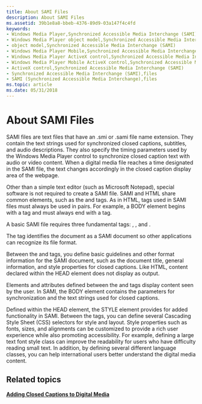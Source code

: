 ```yaml
---
title: About SAMI Files
description: About SAMI Files
ms.assetid: 39b1e8a8-bbeb-4376-89d9-03a147f4c4fd
keywords:
- Windows Media Player,Synchronized Accessible Media Interchange (SAMI)
- Windows Media Player object model,Synchronized Accessible Media Interchange (SAMI)
- object model,Synchronized Accessible Media Interchange (SAMI)
- Windows Media Player Mobile,Synchronized Accessible Media Interchange (SAMI)
- Windows Media Player ActiveX control,Synchronized Accessible Media Interchange (SAMI)
- Windows Media Player Mobile ActiveX control,Synchronized Accessible Media Interchange (SAMI)
- ActiveX control,Synchronized Accessible Media Interchange (SAMI)
- Synchronized Accessible Media Interchange (SAMI),files
- SAMI (Synchronized Accessible Media Interchange),files
ms.topic: article
ms.date: 05/31/2018
---
```


# About SAMI Files

SAMI files are text files that have an .smi or .sami file name extension. They contain the text strings used for synchronized closed captions, subtitles, and audio descriptions. They also specify the timing parameters used by the Windows Media Player control to synchronize closed caption text with audio or video content. When a digital media file reaches a time designated in the SAMI file, the text changes accordingly in the closed caption display area of the webpage.

Other than a simple text editor (such as Microsoft Notepad), special software is not required to create a SAMI file. SAMI and HTML share common elements, such as the <HEAD> and <BODY> tags. As in HTML, tags used in SAMI files must always be used in pairs. For example, a BODY element begins with a <BODY> tag and must always end with a </BODY> tag.

A basic SAMI file requires three fundamental tags: <SAMI>, <HEAD>, and <BODY>.

The <SAMI> tag identifies the document as a SAMI document so other applications can recognize its file format.

Between the <HEAD> and </HEAD> tags, you define basic guidelines and other format information for the SAMI document, such as the document title, general information, and style properties for closed captions. Like HTML, content declared within the HEAD element does not display as output.

Elements and attributes defined between the <BODY> and </BODY> tags display content seen by the user. In SAMI, the BODY element contains the parameters for synchronization and the text strings used for closed captions.

Defined within the HEAD element, the STYLE element provides for added functionality in SAMI. Between the <STYLE> and </STYLE> tags, you can define several Cascading Style Sheet (CSS) selectors for style and layout. Style properties such as fonts, sizes, and alignments can be customized to provide a rich user experience while also promoting accessibility. For example, defining a large text font style class can improve the readability for users who have difficulty reading small text. In addition, by defining several different language classes, you can help international users better understand the digital media content.

## Related topics

<dl> <dt>

[**Adding Closed Captions to Digital Media**](adding-closed-captions-to-digital-media.md)
</dt> </dl>

 

 




